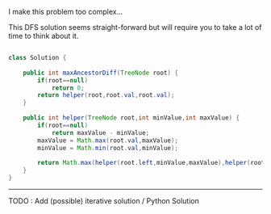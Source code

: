 

I make this problem too complex...

This DFS solution seems straight-forward but will require you to take
a lot of time to think about it.

```Java

class Solution {
    
    public int maxAncestorDiff(TreeNode root) {
        if(root==null)
            return 0;
        return helper(root,root.val,root.val);
    }
    
    public int helper(TreeNode root,int minValue,int maxValue) {
        if(root==null)
            return maxValue - minValue;
        maxValue = Math.max(root.val,maxValue);
        minValue = Math.min(root.val,minValue);
        
        return Math.max(helper(root.left,minValue,maxValue),helper(root.right,minValue,maxValue));
    }
}

```

---

TODO : Add (possible) iterative solution / Python Solution